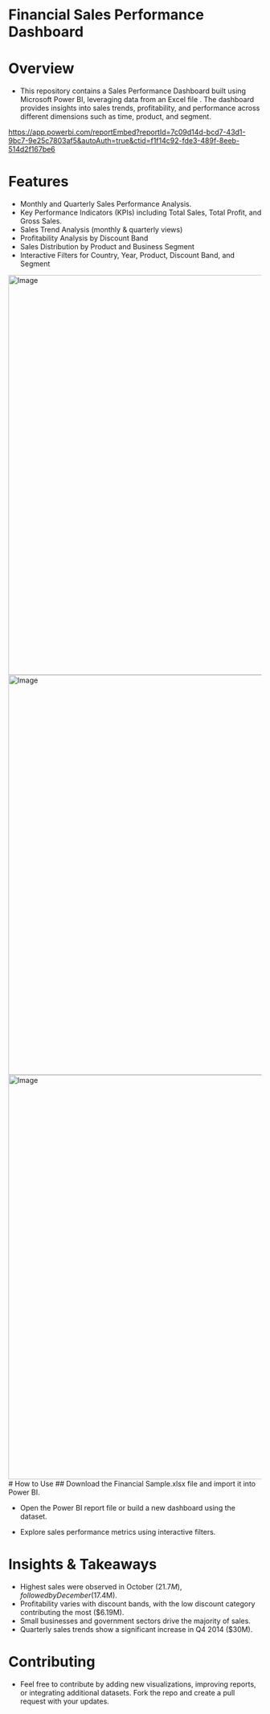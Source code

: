 #  Financial Sales Performance Dashboard

# Overview
- This repository contains a Sales Performance Dashboard built using Microsoft Power BI, leveraging data from an Excel file . The dashboard provides insights into sales trends, profitability, and performance across different dimensions such as time, product, and segment.

https://app.powerbi.com/reportEmbed?reportId=7c09d14d-bcd7-43d1-9bc7-9e25c7803af5&autoAuth=true&ctid=f1f14c92-fde3-489f-8eeb-514d2f167be6

# Features
- Monthly and Quarterly Sales Performance Analysis.
- Key Performance Indicators (KPIs) including Total Sales, Total Profit, and Gross Sales.
- Sales Trend Analysis (monthly & quarterly views)
- Profitability Analysis by Discount Band
- Sales Distribution by Product and Business Segment
- Interactive Filters for Country, Year, Product, Discount Band, and Segment
<img width="1417" height="796" alt="Image" src="https://github.com/user-attachments/assets/1348f3ab-55cb-4d94-a4c8-b7def7d8cd8d" />
<img width="1415" height="796" alt="Image" src="https://github.com/user-attachments/assets/80a5ae92-4a45-415a-8b6e-8f0ff4c8d59a" />
<img width="1410" height="805" alt="Image" src="https://github.com/user-attachments/assets/385f6fb1-9560-443d-96c2-f0c9aae3b49f" />
# How to Use
## Download the Financial Sample.xlsx file and import it into Power BI.

- Open the Power BI report file or build a new dashboard using the dataset.

- Explore sales performance metrics using interactive filters.

# Insights & Takeaways
- Highest sales were observed in October ($21.7M), followed by December ($17.4M).
- Profitability varies with discount bands, with the low discount category contributing the most ($6.19M).
- Small businesses and government sectors drive the majority of sales.
- Quarterly sales trends show a significant increase in Q4 2014 ($30M).

# Contributing
- Feel free to contribute by adding new visualizations, improving reports, or integrating additional datasets. Fork the repo and create a pull request with your updates.
